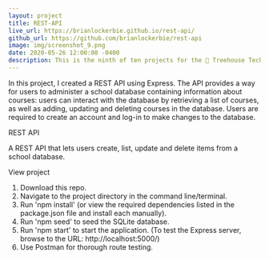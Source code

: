 ```yaml
---
layout: project
title: REST-API
live_url: https://brianlockerbie.github.io/rest-api/
github_url: https://github.com/brianlockerbie/rest-api
image: img/screenshot_9.png
date: 2020-05-26 12:00:00 -0400
description: This is the ninth of ten projects for the 🏡 Treehouse TechDegree Full Stack JavaScript. 
---
```

In this project, I created a REST API using Express. The API provides a way for users to administer a school database containing information about courses: users can interact with the database by retrieving a list of courses, as well as adding, updating and deleting courses in the database. Users are required to create an account and log-in to make changes to the database.

REST API

A REST API that lets users create, list, update and delete items from a school database.

View project

1. Download this repo.
2. Navigate to the project directory in the command line/terminal.
3. Run 'npm install' (or view the required dependencies listed in the package.json file and install each manually).
4. Run 'npm seed' to seed the SQLite database.
5. Run 'npm start' to start the application. (To test the Express server, browse to the URL: http://localhost:5000/)
6. Use Postman for thorough route testing.